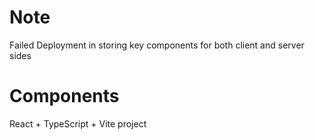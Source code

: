 # Note
Failed Deployment in storing key components for both client and server sides
# Components 
React + TypeScript + Vite project
